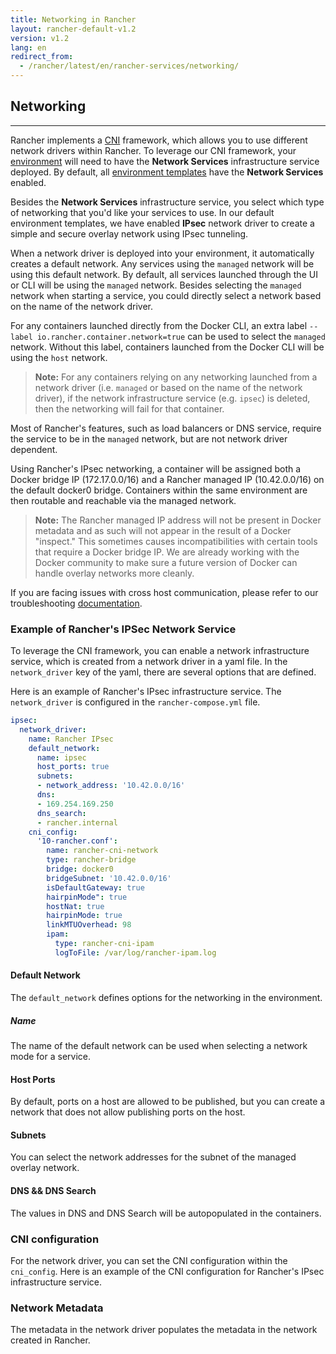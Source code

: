 ```yaml
---
title: Networking in Rancher
layout: rancher-default-v1.2
version: v1.2
lang: en
redirect_from:
  - /rancher/latest/en/rancher-services/networking/
---
```


## Networking
---

Rancher implements a [CNI](https://github.com/containernetworking/cni) framework, which allows you to use different network drivers within Rancher. To leverage our CNI framework, your [environment]({{site.baseurl}}/rancher/{{page.version}}/{{page.lang}}/environments) will need to have the **Network Services** infrastructure service deployed. By default, all [environment templates]({{site.baseurl}}/rancher/{{page.version}}/{{page.lang}}/environments/#what-is-an-environment-template) have the **Network Services** enabled.

Besides the **Network Services** infrastructure service, you select which type of networking that you'd like your services to use. In our default environment templates, we have enabled **IPsec** network driver to create a simple and secure overlay network using IPsec tunneling.

When a network driver is deployed into your environment, it automatically creates a default network. Any services using the `managed` network will be using this default network. By default, all services launched through the UI or CLI will be using the `managed` network. Besides selecting the `managed` network when starting a service, you could directly select a network based on the name of the network driver.

For any containers launched directly from the Docker CLI, an extra label `--label io.rancher.container.network=true` can be used to select the `managed` network. Without this label, containers launched from the Docker CLI will be using the `host` network.

> **Note:** For any containers relying on any networking launched from a network driver (i.e. `managed` or based on the name of the network driver), if the network infrastructure service (e.g. `ipsec`) is deleted, then the networking will fail for that container.

Most of Rancher's features, such as load balancers or DNS service, require the service to be in the `managed` network, but are not network driver dependent.

Using Rancher's IPsec networking, a container will be assigned both a Docker bridge IP (172.17.0.0/16) and a Rancher managed IP (10.42.0.0/16) on the default docker0 bridge. Containers within the same environment are then routable and reachable via the managed network.

> **Note:** The Rancher managed IP address will not be present in Docker metadata and as such will not appear in the result of a Docker "inspect." This sometimes causes incompatibilities with certain tools that require a Docker bridge IP. We are already working with the Docker community to make sure a future version of Docker can handle overlay networks more cleanly.

If you are facing issues with cross host communication, please refer to our troubleshooting [documentation]({{site.baseurl}}/rancher/{{page.version}}/{{page.lang}}/faqs/troubleshooting/#cross-host-communication).

### Example of Rancher's IPSec Network Service

To leverage the CNI framework, you can enable a network infrastructure service, which is created from a network driver in a yaml file. In the `network_driver` key of the yaml, there are several options that are defined.

Here is an example of Rancher's IPsec infrastructure service. The `network_driver` is configured in the `rancher-compose.yml` file.

```yaml
ipsec:
  network_driver:
    name: Rancher IPsec
    default_network:
      name: ipsec
      host_ports: true
      subnets:
      - network_address: '10.42.0.0/16'
      dns:
      - 169.254.169.250
      dns_search:
      - rancher.internal
    cni_config:
      '10-rancher.conf':
        name: rancher-cni-network
        type: rancher-bridge
        bridge: docker0
        bridgeSubnet: '10.42.0.0/16'
        isDefaultGateway: true
        hairpinMode": true
        hostNat: true
        hairpinMode: true
        linkMTUOverhead: 98
        ipam:
          type: rancher-cni-ipam
          logToFile: /var/log/rancher-ipam.log
```

#### Default Network
The `default_network` defines options for the networking in the environment.

##### Name

The name of the default network can be used when selecting a network mode for a service.

#### Host Ports

By default, ports on a host are allowed to be published, but you can create a network that does not allow publishing ports on the host.

#### Subnets

You can select the network addresses for the subnet of the managed overlay network.

#### DNS && DNS Search

The values in DNS and DNS Search  will be autopopulated in the containers.

### CNI configuration

For the network driver, you can set the CNI configuration within the `cni_config`. Here is an example of the CNI configuration for Rancher's IPsec infrastructure service.

### Network Metadata

The metadata in the network driver populates the metadata in the network created in Rancher.
